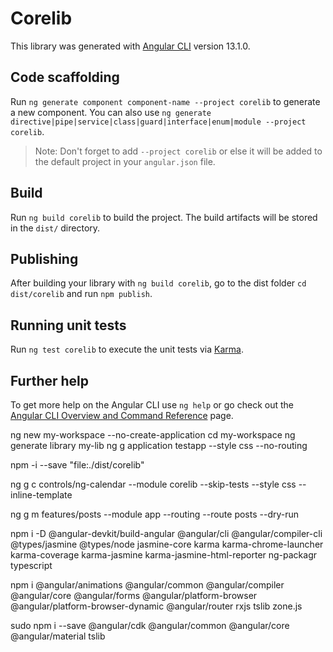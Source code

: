 # Corelib

This library was generated with [Angular CLI](https://github.com/angular/angular-cli) version 13.1.0.

## Code scaffolding

Run `ng generate component component-name --project corelib` to generate a new component. You can also use `ng generate directive|pipe|service|class|guard|interface|enum|module --project corelib`.
> Note: Don't forget to add `--project corelib` or else it will be added to the default project in your `angular.json` file. 

## Build

Run `ng build corelib` to build the project. The build artifacts will be stored in the `dist/` directory.

## Publishing

After building your library with `ng build corelib`, go to the dist folder `cd dist/corelib` and run `npm publish`.

## Running unit tests

Run `ng test corelib` to execute the unit tests via [Karma](https://karma-runner.github.io).

## Further help

To get more help on the Angular CLI use `ng help` or go check out the [Angular CLI Overview and Command Reference](https://angular.io/cli) page.

ng new my-workspace --no-create-application
cd my-workspace
ng generate library my-lib
ng g application testapp --style css --no-routing

npm -i --save "file:./dist/corelib"

ng g c controls/ng-calendar --module corelib --skip-tests --style css --inline-template

ng g m features/posts --module app --routing --route posts --dry-run

npm i -D @angular-devkit/build-angular @angular/cli @angular/compiler-cli @types/jasmine @types/node jasmine-core karma karma-chrome-launcher karma-coverage karma-jasmine karma-jasmine-html-reporter ng-packagr typescript

npm i @angular/animations @angular/common @angular/compiler @angular/core @angular/forms @angular/platform-browser @angular/platform-browser-dynamic @angular/router rxjs tslib zone.js 

sudo npm i --save @angular/cdk @angular/common @angular/core @angular/material tslib
